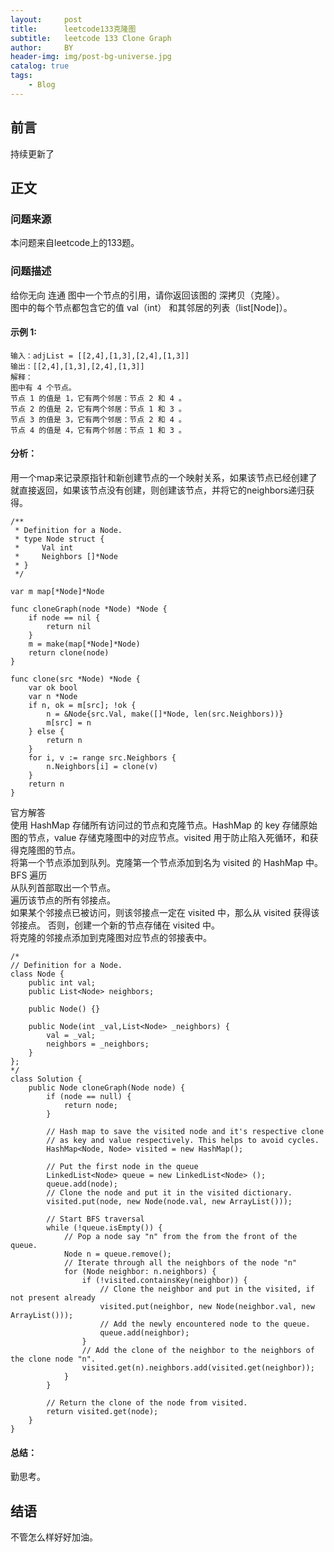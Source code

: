 ```yaml
---
layout:     post
title:      leetcode133克隆图
subtitle:   leetcode 133 Clone Graph
author:     BY
header-img: img/post-bg-universe.jpg
catalog: true
tags:
    - Blog
---
```



## 前言

持续更新了

## 正文

### 问题来源

本问题来自leetcode上的133题。  

### 问题描述

给你无向 连通 图中一个节点的引用，请你返回该图的 深拷贝（克隆）。  
图中的每个节点都包含它的值 val（int） 和其邻居的列表（list[Node]）。   

#### 示例 1:
```
输入：adjList = [[2,4],[1,3],[2,4],[1,3]]
输出：[[2,4],[1,3],[2,4],[1,3]]
解释：
图中有 4 个节点。
节点 1 的值是 1，它有两个邻居：节点 2 和 4 。
节点 2 的值是 2，它有两个邻居：节点 1 和 3 。
节点 3 的值是 3，它有两个邻居：节点 2 和 4 。
节点 4 的值是 4，它有两个邻居：节点 1 和 3 。
```

#### 分析：
用一个map来记录原指针和新创建节点的一个映射关系，如果该节点已经创建了就直接返回，如果该节点没有创建，则创建该节点，并将它的neighbors递归获得。  
```
/**
 * Definition for a Node.
 * type Node struct {
 *     Val int
 *     Neighbors []*Node
 * }
 */

var m map[*Node]*Node

func cloneGraph(node *Node) *Node {
    if node == nil {
        return nil
    }
    m = make(map[*Node]*Node)
    return clone(node)
}

func clone(src *Node) *Node {
    var ok bool
    var n *Node
    if n, ok = m[src]; !ok {
        n = &Node{src.Val, make([]*Node, len(src.Neighbors))}
        m[src] = n
    } else {
        return n
    }
    for i, v := range src.Neighbors {
        n.Neighbors[i] = clone(v)
    }
    return n
}
```

官方解答  
使用 HashMap 存储所有访问过的节点和克隆节点。HashMap 的 key 存储原始图的节点，value 存储克隆图中的对应节点。visited 用于防止陷入死循环，和获得克隆图的节点。  
将第一个节点添加到队列。克隆第一个节点添加到名为 visited 的 HashMap 中。  
    BFS 遍历  
从队列首部取出一个节点。  
遍历该节点的所有邻接点。  
如果某个邻接点已被访问，则该邻接点一定在 visited 中，那么从 visited 获得该邻接点。
否则，创建一个新的节点存储在 visited 中。  
将克隆的邻接点添加到克隆图对应节点的邻接表中。  
```
/*
// Definition for a Node.
class Node {
    public int val;
    public List<Node> neighbors;

    public Node() {}

    public Node(int _val,List<Node> _neighbors) {
        val = _val;
        neighbors = _neighbors;
    }
};
*/
class Solution {
    public Node cloneGraph(Node node) {
        if (node == null) {
            return node;
        }

        // Hash map to save the visited node and it's respective clone
        // as key and value respectively. This helps to avoid cycles.
        HashMap<Node, Node> visited = new HashMap();

        // Put the first node in the queue
        LinkedList<Node> queue = new LinkedList<Node> ();
        queue.add(node);
        // Clone the node and put it in the visited dictionary.
        visited.put(node, new Node(node.val, new ArrayList()));

        // Start BFS traversal
        while (!queue.isEmpty()) {
            // Pop a node say "n" from the from the front of the queue.
            Node n = queue.remove();
            // Iterate through all the neighbors of the node "n"
            for (Node neighbor: n.neighbors) {
                if (!visited.containsKey(neighbor)) {
                    // Clone the neighbor and put in the visited, if not present already
                    visited.put(neighbor, new Node(neighbor.val, new ArrayList()));
                    // Add the newly encountered node to the queue.
                    queue.add(neighbor);
                }
                // Add the clone of the neighbor to the neighbors of the clone node "n".
                visited.get(n).neighbors.add(visited.get(neighbor));
            }
        }

        // Return the clone of the node from visited.
        return visited.get(node);
    }
}
```

#### 总结：
勤思考。  

## 结语
不管怎么样好好加油。  
